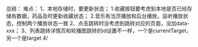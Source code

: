 总结：
难点：
1、本地存储时，要更新状态；
  1.收藏按钮要考虑到本地是否已经存储有数据，药品及时更新收藏状态；
  2.音乐有当页播放和后台播放，监听播放状态，控制两个播放状态一致
2、点击跳转时没考虑到跳转对应的页面，没加data-xxx；
3、列表跳转详情页和轮播图跳转的id设置不一样，一个是currentTarget，另一个是target
4/